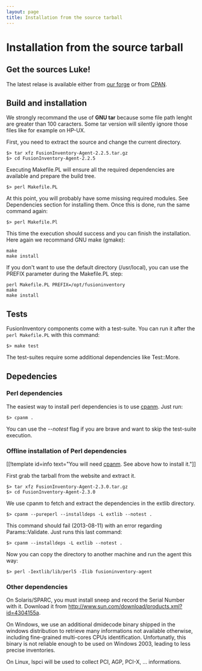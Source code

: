 ```yaml
---
layout: page
title: Installation from the source tarball
---
```


# Installation from the source tarball

## Get the sources Luke!

The latest relase is available either from [our forge](http://forge.fusioninventory.org/projects/fusioninventory-agent/files) or from [CPAN](https://metacpan.org/release/FusionInventory-Agent).

## Build and installation

We strongly recommand the use of __GNU tar__ because some file path lenght are
greater than 100 caracters. Some tar version will silently ignore those files
like for example on HP-UX.

First, you need to extract the source and change the current directory.

    $> tar xfz FusionInventory-Agent-2.2.5.tar.gz
    $> cd FusionInventory-Agent-2.2.5

Executing Makefile.PL will ensure all the required dependencies are available
and prepare the build tree.

    $> perl Makefile.PL

At this point, you will probably have some missing required modules. See
Dependencies section for installing them. Once this is done, run the same
command again:

    $> perl Makefile.Pl

This time the execution should success and you can finish the installation.
Here again we recommand GNU make (gmake):

    make
    make install

If you don't want to use the default directory (/usr/local), you can use the
PREFIX parameter during the Makefile.PL step:

    perl Makefile.PL PREFIX=/opt/fusioninventory
    make
    make install

## Tests

FusionInventory components come with a test-suite. You can run it after the `perl Makefile.PL` with this command:

    $> make test

The test-suites require some additional dependencies like Test::More.

## Depedencies

### Perl dependencies

The easiest way to install perl dependencies is to use
[cpanm](http://cpanmin.us). Just run:

    $> cpanm .

You can use the _--notest_ flag if you are brave and want to skip the test-suite
execution.

### Offline installation of Perl dependencies

[[!template  id=info text="You will need [cpanm](http://cpanmin.us).
See above how to install it."]]

First grab the tarball from the website and extract it.

    $> tar xfz FusionInventory-Agent-2.3.0.tar.gz
    $> cd FusionInventory-Agent-2.3.0

We use cpanm to fetch and extract the dependencies in the extlib directory.

    $> cpanm --pureperl --installdeps -L extlib --notest .

This command should fail (2013-08-11) with an error regarding Params::Validate. Just runs
this last command:

    $> cpanm --installdeps -L extlib --notest .

Now you can copy the directory to another machine and run the agent this way:

    $> perl -Iextlib/lib/perl5 -Ilib fusioninventory-agent

### Other dependencies

On Solaris/SPARC, you must install sneep and record the Serial Number with it.
Download it from <http://www.sun.com/download/products.xml?id=4304155a>.

On Windows, we use an additional dmidecode binary shipped in the windows
distribution to retrieve many informations not available otherwise, including
fine-grained multi-cores CPUs identification. Unfortunatly, this binary is not
reliable enough to be used on Windows 2003, leading to less precise
inventories.

On Linux, lspci will be used to collect PCI, AGP, PCI-X, ... informations.
